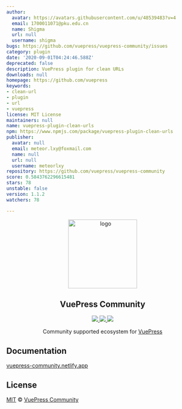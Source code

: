 ```yaml
---
author:
  avatar: https://avatars.githubusercontent.com/u/48539483?v=4
  email: 1700011071@pku.edu.cn
  name: Shigma
  url: null
  username: shigma
bugs: https://github.com/vuepress/vuepress-community/issues
category: plugin
date: '2020-09-01T04:24:46.588Z'
deprecated: false
description: VuePress plugin for clean URLs
downloads: null
homepage: https://github.com/vuepress
keywords:
- clean-url
- plugin
- url
- vuepress
license: MIT License
maintainers: null
name: vuepress-plugin-clean-urls
npm: https://www.npmjs.com/package/vuepress-plugin-clean-urls
publisher:
  avatar: null
  email: meteor.lxy@foxmail.com
  name: null
  url: null
  username: meteorlxy
repository: https://github.com/vuepress/vuepress-community
score: 0.5843762296615481
stars: 78
unstable: false
version: 1.1.2
watchers: 78

---
```


<p align="center">
  <a href="https://vuepress-community.netlify.app/" target="_blank">
    <img width="180" src="https://raw.githubusercontent.com/vuepress/vuepress-community/main/packages/docs/src/.vuepress/public/logo/600x600.png" alt="logo">
  </a>
</p>

<h2 align="center">
  VuePress Community
</h2>

<p align="center">
  <a href="https://github.com/vuepress/vuepress-community/actions?query=workflow%3Acheck" target="_blank">
    <img src="https://github.com/vuepress/vuepress-community/workflows/check/badge.svg">
  </a>

  <a href="https://github.com/vuepress/vuepress-community/commits" target="_blank">
    <img src="https://badgen.net/github/last-commit/vuepress/vuepress-community/main?icon=github">
  </a>
  
  <a href="https://github.com/vuepress/vuepress-community/blob/main/LICENSE" target="_blank">
    <img src="https://badgen.net/github/license/vuepress/vuepress-community">
  </a>
</p>

<p align="center">
  Community supported ecosystem for <a href="https://github.com/vuejs/vuepress" target="_blank">VuePress</a>
</p>

## Documentation

[vuepress-community.netlify.app](https://vuepress-community.netlify.app)

## License

[MIT](https://github.com/vuepress/vuepress-community/blob/main/LICENSE) &copy; [VuePress Community](https://github.com/vuepress)
